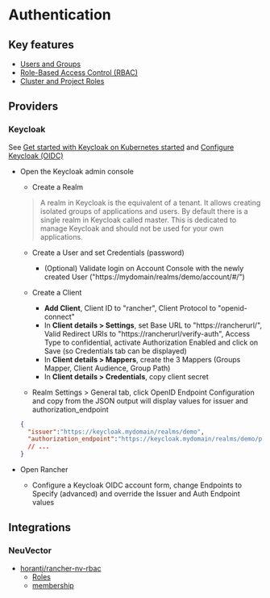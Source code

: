 # Authentication

## Key features

* [Users and Groups](https://docs.ranchermanager.rancher.io/how-to-guides/new-user-guides/authentication-permissions-and-global-configuration/authentication-config/manage-users-and-groups)
* [Role-Based Access Control (RBAC)](https://docs.ranchermanager.rancher.io/pages-for-subheaders/manage-role-based-access-control-rbac)
* [Cluster and Project Roles](https://docs.ranchermanager.rancher.io/how-to-guides/new-user-guides/authentication-permissions-and-global-configuration/manage-role-based-access-control-rbac/cluster-and-project-roles)

## Providers

### Keycloak

See [Get started with Keycloak on Kubernetes started](https://www.keycloak.org/getting-started/getting-started-kube)
and [Configure Keycloak (OIDC)](https://docs.ranchermanager.rancher.io/how-to-guides/new-user-guides/authentication-permissions-and-global-configuration/authentication-config/configure-keycloak-oidc)

* Open the Keycloak admin console
    * Create a Realm

    > A realm in Keycloak is the equivalent of a tenant. It allows creating isolated groups of applications and users. By default there is a single realm in Keycloak called master. This is dedicated to manage Keycloak and should not be used for your own applications.

    * Create a User and set Credentials (password)
        * (Optional) Validate login on Account Console with the newly created User ("https://mydomain/realms/demo/account/#/")

    * Create a Client
        * **Add Client**, Client ID to "rancher", Client Protocol to "openid-connect"
        * In **Client details > Settings**, set Base URL to "https://rancherurl/", Valid Redirect URIs to "https://rancherurl/verify-auth", Access Type to confidential, activate Authorization Enabled and click on Save (so Credentials tab can be displayed)
        * In **Client details > Mappers**, create the 3 Mappers (Groups Mapper, Client Audience, Group Path)
        * In **Client details > Credentials**, copy client secret

    * Realm Settings > General tab, click OpenID Endpoint Configuration and copy from the JSON output will display values for issuer and authorization_endpoint

    ```json
    {
      "issuer":"https://keycloak.mydomain/realms/demo",
      "authorization_endpoint":"https://keycloak.mydomain/realms/demo/protocol/openid-connect/auth"
      // ...
    }
    ```

* Open Rancher
    * Configure a Keycloak OIDC account form, change Endpoints to Specify (advanced) and override the Issuer and Auth Endpoint values

## Integrations

### NeuVector

* [horantj/rancher-nv-rbac](https://github.com/horantj/rancher-nv-rbac)
    * [Roles](https://vimeo.com/790515566)
    * [membership](https://vimeo.com/790248342)
